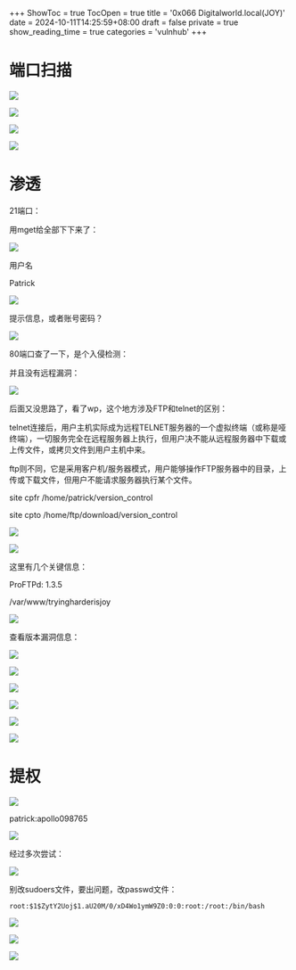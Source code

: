 +++
ShowToc = true
TocOpen = true
title = '0x066 Digitalworld.local(JOY)'
date = 2024-10-11T14:25:59+08:00
draft = false
private = true
show_reading_time = true
categories = 'vulnhub'
+++



# 端口扫描

![](/vulnhub_img/WEBRESOURCE80c4e4fe12432e3f499bf39b261d42e1image.png)

![](/vulnhub_img/WEBRESOURCE53a54a2b4c947a451ead9b10fbdd65b8image.png)

![](/vulnhub_img/WEBRESOURCEd2b03ba5d32020131ff654b6de24bf89image.png)

![](/vulnhub_img/WEBRESOURCE7d5177d3316456e8f947dc98b3c4171cimage.png)

# 渗透

21端口：

用mget给全部下下来了：

![](/vulnhub_img/WEBRESOURCE13070bcb8d8137c5ebbf321f646d6fc3image.png)

用户名

Patrick

![](/vulnhub_img/WEBRESOURCEd50a7a112b3647342c943a70e82da968image.png)

提示信息，或者账号密码？

![](/vulnhub_img/WEBRESOURCE0d0f952d8937cb2a3607719bead669bbimage.png)

80端口查了一下，是个入侵检测：

并且没有远程漏洞：

![](/vulnhub_img/WEBRESOURCE804ea9cbb6b0c692bc037ba32894f2e0image.png)

后面又没思路了，看了wp，这个地方涉及FTP和telnet的区别：

telnet连接后，用户主机实际成为远程TELNET服务器的一个虚拟终端（或称是哑终端），一切服务完全在远程服务器上执行，但用户决不能从远程服务器中下载或上传文件，或拷贝文件到用户主机中来。

ftp则不同，它是采用客户机/服务器模式，用户能够操作FTP服务器中的目录，上传或下载文件，但用户不能请求服务器执行某个文件。

site cpfr /home/patrick/version_control

site cpto /home/ftp/download/version_control

![](/vulnhub_img/WEBRESOURCEc20426b0c10c5b1d2362ddf7bc8f5716image.png)

![](/vulnhub_img/WEBRESOURCEd3aec73d6a3e5e802b32fa9d7544c0dcimage.png)

这里有几个关键信息：

ProFTPd: 1.3.5

/var/www/tryingharderisjoy

![](/vulnhub_img/WEBRESOURCE417ff73a2a8e1b75391e80ab3b2b2876image.png)

查看版本漏洞信息：

![](/vulnhub_img/WEBRESOURCE4b6c6dc3ec66e3fc494c23d5842905ecimage.png)

![](/vulnhub_img/WEBRESOURCEe0e42a2b8efce86185eaf588706188adimage.png)

![](/vulnhub_img/WEBRESOURCEddf2f6bc47fead95c94284bd995547b4image.png)

![](/vulnhub_img/WEBRESOURCEa37f31593e697025f4f58ef3b6659391image.png)

![](/vulnhub_img/WEBRESOURCEc29831ed97e61ec1102a9cfad4c8e6b9image.png)

![](/vulnhub_img/WEBRESOURCEfd03c46b4272b362d537191db2ae249aimage.png)

# 提权

![](/vulnhub_img/WEBRESOURCE0e3b97cdc68993334d8361050e38dd3aimage.png)

patrick:apollo098765

![](/vulnhub_img/WEBRESOURCE856c095ca978ee038ec7b4126b01e39cimage.png)

经过多次尝试：

![](/vulnhub_img/WEBRESOURCE9d9c70b733fae0bc536c5d8dcf0fcdf6image.png)

别改sudoers文件，要出问题，改passwd文件：

```
root:$1$ZytY2Uoj$1.aU20M/0/xD4Wo1ymW9Z0:0:0:root:/root:/bin/bash
```

![](/vulnhub_img/WEBRESOURCEedd8b32d7fa2920fdc5f21e4637824aaimage.png)

![](/vulnhub_img/WEBRESOURCE07ffa93668cee30492b71c540ab1dcdeimage.png)

![](/vulnhub_img/WEBRESOURCE1fd1205f7dc64892f59042faad3d76e7image.png)